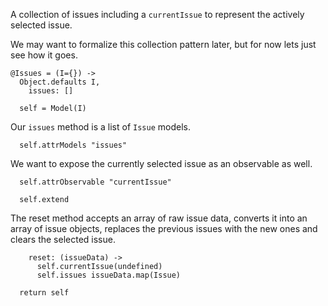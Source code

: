 A collection of issues including a `currentIssue` to represent the actively
selected issue.

We may want to formalize this collection pattern later, but for now lets just
see how it goes.

    @Issues = (I={}) ->
      Object.defaults I,
        issues: []
    
      self = Model(I)

Our `issues` method is a list of `Issue` models.

      self.attrModels "issues"

We want to expose the currently selected issue as an observable as well.

      self.attrObservable "currentIssue"

      self.extend

The reset method accepts an array of raw issue data, converts it into an array
of issue objects, replaces the previous issues with the new ones and clears the 
selected issue.

        reset: (issueData) ->
          self.currentIssue(undefined)
          self.issues issueData.map(Issue)
    
      return self
